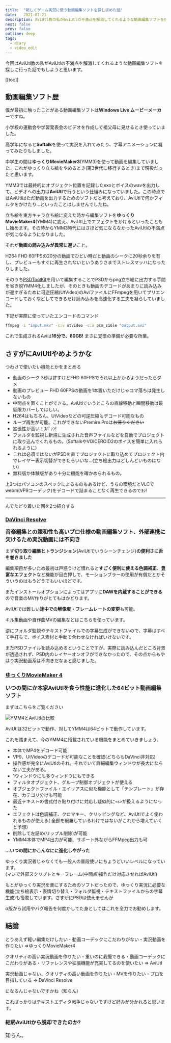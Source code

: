 ```yaml
---
title:  "新しくゲーム実況に使う動画編集ソフトを探し求めた話"
date:   2021-07-21
description: AviUtl教の私がAviUtlの不満点を解消してくれるような動画編集ソフトを探しに行った話でもしようと思います。
next: false
prev: false
outline: deep
tags:
  - diary
  - video_edit
---
```


今回はAviUtl教の私がAviUtlの不満点を解消してくれるような動画編集ソフトを探しに行った話でもしようと思います。

[[toc]]

## 動画編集ソフト歴

僕が最初に触ったことがある動画編集ソフトは**Windows Live ムービーメーカー**ですね。

小学校の運動会や学習発表会のビデオを作成して祖父母に見せるとき使っていました。

高学年になると**Softalk**を使って実況を入れてみたり、字幕アニメーションに凝ってみたりもしました。

中学生の間は**ゆっくりMovieMaker3**(YMM3)を使って動画を編集していました。これがゆっくり立ち絵をやめるとき(第3世代に移行するとき)まで現役だったと思います。

YMM3では最終的にオブジェクト位置を記録したexoとボイスのwavを出力して、ビデオへの出力は**AviUtl**で行うという仕組みになっていました。この時点ではAviUtlはただ動画を出力するためのソフトだと考えており、AviUtlで何かフィルタをかけたり…といったことはしませんでしたね。

立ち絵を東方キャラ立ち絵に変えた時から編集ソフトを**ゆっくりMovieMaker4**(YMM4)に変え、AviUtl上でエフェクトをかけるといったこともし始めます。その時からYMM3時代にはさほど気にならなかったAviUtlの不満点が気になるようになりました。

それが**動画の読み込みが異常に遅い**こと。

H264 FHD 60FPSの20分の動画でひどい時だと動画のシークに20秒余りを有し、プレビューもすぐに再生されないというありさまでストレスマッハになったりしました。

そのうち[PSDToolKit](https://github.com/oov/aviutl_psdtoolkit)を用いて編集することでPSDからpng立ち絵に出力する手間を省き脱YMM4化しましたが、そのときも動画のデコードがあまりに読み込みが遅すぎるために可逆圧縮(UtVideo)のAviファイルにFFmpegを用いてプリエンコードしておくなどしてできるだけ読み込みを高速化する工夫を凝らしていました。

下記が実際に使っていたエンコードのコマンド
```sh
ffmpeg -i "input.mkv" -c:v utvideo -c:a pcm_s16le "output.avi"
```
これで生成されるAviは**16分で、60GB!** まさに覚悟の準備が必要な所業。

## さすがにAviUtlやめようかな
つわけで使いたい機能とかをまとめる

- 動画のシーク 3秒は許すけどFHD 60FPSでそれ以上かかるようだったらダメ
- 動画のプレビュー FHD 60FPSの動画を1本置いただけじゃコマ落ちは発生しないもの
- 中間点を置くことができる。AviUtlでいうところの直線移動と瞬間移動は最低限カバーしてほしい。
- H264はもちろん、UtVideoなどの可逆圧縮もデコード可能なもの
- ループ再生が可能。これができないPremire Proは~~お帰りください~~
- 拡張性が高い！ｽﾊﾟｧﾝ!
- フォルダを監視し新規に生成された音声ファイルなどを自動でプロジェクトに取り込んでくれるもの。(SoftalkやVOICEROID2のボイスを簡単に入れられるように)
- これは必須ではないがPSDを直でプロジェクトに取り込めてプロジェクト内でレイヤー表示切替ができたらいいな…(立ち絵出力ほどしんどいものはない)
- 無料版か体験版があり十分に機能を確かめられるもの。

上2つはパソコンのスペックによるものもあるけど、うちの環境だとVLCでwebm(VP9コーデック)をデコードで詰まることなく再生できるのでﾖｼ!

---

んでたどり着いた回を2つ紹介する

### [DaVinci Resolve](https://www.blackmagicdesign.com/jp/products/davinciresolve/)

<big>**音楽編集との親和性も高いプロ仕様の動画編集ソフト、外部連携に欠けるため実況動画には不向き**</big>


まず**切り取り編集とトランジション**(AviUtlでいうシーンチェンジ)**の便利さに舌を巻きました**

編集項目が多いため最初は戸惑うけど慣れると**すごく便利に使える色調補正**、**豊富なエフェクト**など機能が目白押しで、モーションブラーの使用が有償だとかそういうのはもうどうでもいいほどです。

またインストールオプションによってはアプリに**DAWを内蔵することができる**ので音楽のMV作りがとてもはかどります。

AviUtlでは難しい**途中での解像度・フレームレートの変更**も可能。

キル集動画や自作曲MVの編集などはこちらを使っています。

逆にフォルダ監視やテキストファイルでの字幕生成ができないので、字幕はすべて手打ちで、ボイス素材と手動で合わせなければいけないです。

またPSDファイルを読み込めるということですが、実際に読み込んだところ背景が透過されず、PSD内のレイヤーオンオフができなかったので、その点からもやはり実況動画系は不向きだなぁと感じました。

### [ゆっくりMovieMaker 4](https://manjubox.net/ymm4/)

<big>**いつの間にか本家AviUtlを食う性能に進化した64ビット動画編集ソフト**</big>

まずはこちらをご覧ください

![YMM4とAviUtlの比較](/posts/2021/ymm_aviutl.webp)

AviUtlは32ビットで動作、対してYMM4は64ビットで動作しています。

これを踏まえて、今のYMM4に搭載されている機能をまとめていきましょう。

- 本体でMP4をデコード可能
- VP9、UtVideoのデコードが可能なことを確認(どちらもDaVinci非対応)
- 操作感が完全にAviUtlのそれ。それでいて詳細編集ウィンドウが長大にならない工夫がある。
- 1ウィンドウにも多ウィンドウにもできる
- フィルタオブジェクト、グループ制御オブジェクトが使える
- オブジェクトファイル・エイリアスに似た機能として「テンプレート」が存在、カテゴリ分けも可能
- 最近テキストの書式付き貼り付けに対応し疑似的に`<s>`が扱えるようになった
- エフェクトは色調補正、クロマキー、クリッピングなど、AviUtlでよく使われるものが使える( 全部を網羅しているわけではないがこれから増えていくと予想)
- 削除して左詰め(リップル削除)が可能
- YMM4本体でMP4出力が可能、サポート外ながらFFMpeg出力も可

**…いつの間にかこんなにに進化しやがった**

ゆっくり実況者じゃなくても一般人の普段使いにちょうどいいレベルになっています。  
(マジで外部スクリプトとキーフレーム(中間点)操作だけ対応させればAviUtl)

もとがゆっくり実況を楽にするためのソフトだったので、ゆっくり実況に必要な機能(立ち絵表示・表情切り替え・フォルダ監視・テキストファイルからの字幕生成)も搭載しています。~~さすがにPSDは使えませんが~~

α版から試用やバグ報告を何度かしてた身としてはこれを全力でお勧めします。

## 結論

とりあえず軽い編集だけしたい・動画コーデックにこだわりがない・実況動画を作りたい =>ゆっくりMovieMaker4

クオリティの高い実況動画を作りたい・重いのに我慢できる・動画コーデックにこだわりがある・リファレンスや拡張機能が充実してるのを使いたい => AviUtl

実況動画じゃない、クオリティの高い動画を作りたい・MVを作りたい・プロを目指している => DaVinci Resolve

になるんじゃないですかね（知らん）

こればっかりはテキストエディタ戦争じゃないですけど好みが分かれると思います。

### 結局AviUtlから脱却できたのか?

<big>知らん。</big>